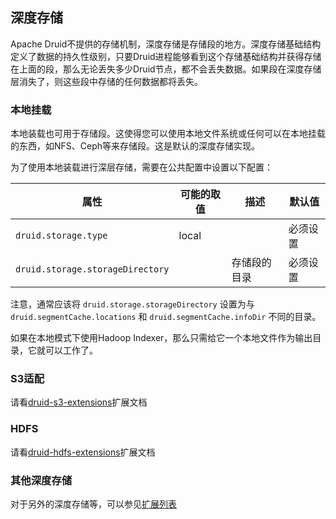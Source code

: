<!-- toc -->

## 深度存储

Apache Druid不提供的存储机制，深度存储是存储段的地方。深度存储基础结构定义了数据的持久性级别，只要Druid进程能够看到这个存储基础结构并获得存储在上面的段，那么无论丢失多少Druid节点，都不会丢失数据。如果段在深度存储层消失了，则这些段中存储的任何数据都将丢失。

### 本地挂载

本地装载也可用于存储段。这使得您可以使用本地文件系统或任何可以在本地挂载的东西，如NFS、Ceph等来存储段。这是默认的深度存储实现。

为了使用本地装载进行深层存储，需要在公共配置中设置以下配置：

|属性|可能的取值|描述|默认值
|-|-|-|-|
|`druid.storage.type`|local||必须设置| 
|`druid.storage.storageDirectory`||存储段的目录|必须设置|

注意，通常应该将 `druid.storage.storageDirectory` 设置为与 `druid.segmentCache.locations` 和 `druid.segmentCache.infoDir` 不同的目录。

如果在本地模式下使用Hadoop Indexer，那么只需给它一个本地文件作为输出目录，它就可以工作了。

### S3适配

请看[druid-s3-extensions]()扩展文档

### HDFS

请看[druid-hdfs-extensions]()扩展文档

### 其他深度存储

对于另外的深度存储等，可以参见[扩展列表]()
